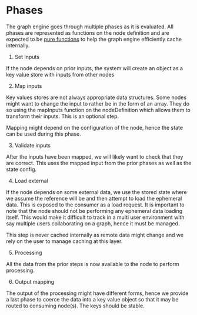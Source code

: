 # Phases

The graph engine goes through multiple phases as it is evaluated. All phases are represented as functions on the node definition and are expected to be [pure functions](https://en.wikipedia.org/wiki/Pure_function) to help the graph engine efficiently cache internally.

1. Set Inputs

If the node depends on prior inputs, the system will create an object as a key value store with inputs from other nodes

2. Map inputs

Key values stores are not always appropriate data structures. Some nodes might want to change the input to rather be in the form of an array. They do so using the mapInputs function on the nodeDefinition which allows them to transform their inputs. This is an optional step.

Mapping might depend on the configuration of the node, hence the state can be used during this phase.

3. Validate inputs

After the inputs have been mapped, we will likely want to check that they are correct. This uses the mapped input from the prior phases as well as the state config.

4. Load external

If the node depends on some external data, we use the stored state where we assume the reference will be and then attempt to load the ephemeral data. This is exposed to the consumer as a load request. It is important to note that the node should not be performing any ephemeral data loading itself. This would make it difficult to track in a multi user environment with say multiple users collaborating on a graph, hence it must be managed.

This step is never cached internally as remote data might change and we rely on the user to manage caching at this layer.

5. Processing

All the data from the prior steps is now available to the node to perform processing.

6. Output mapping

The output of the processing might have different forms, hence we provide a last phase to coerce the data into a key value object so that it may be routed to consuming node(s). The keys should be stable.
